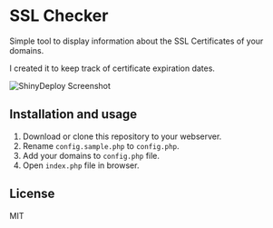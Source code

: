 # SSL Checker

Simple tool to display information about the SSL Certificates of your domains.

I created it to keep track of certificate expiration dates.  

![ShinyDeploy Screenshot](https://static.samtleben.me/github/sslchecker01.png)

## Installation and usage

1. Download or clone this repository to your webserver.
2. Rename `config.sample.php` to `config.php`.
3. Add your domains to `config.php` file.
4. Open `index.php` file in browser.

## License

MIT